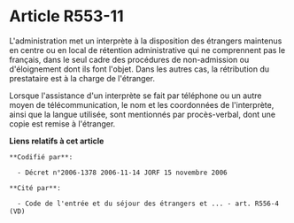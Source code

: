 # Article R553-11

L'administration met un interprète à la disposition des étrangers maintenus en centre ou en local de rétention administrative
qui ne comprennent pas le français, dans le seul cadre des procédures de non-admission ou d'éloignement dont ils font
l'objet. Dans les autres cas, la rétribution du prestataire est à la charge de l'étranger.

Lorsque l'assistance d'un interprète se fait par téléphone ou un autre moyen de télécommunication, le nom et les coordonnées
de l'interprète, ainsi que la langue utilisée, sont mentionnés par procès-verbal, dont une copie est remise à l'étranger.

**Liens relatifs à cet article**

	**Codifié par**:

	  - Décret n°2006-1378 2006-11-14 JORF 15 novembre 2006

	**Cité par**:

	  - Code de l'entrée et du séjour des étrangers et ... - art. R556-4 (VD)

